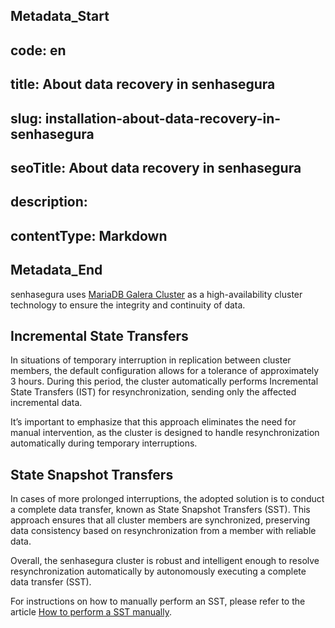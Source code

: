 ## Metadata_Start 
## code: en
## title: About data recovery in senhasegura 
## slug: installation-about-data-recovery-in-senhasegura 
## seoTitle: About data recovery in senhasegura 
## description:  
## contentType: Markdown 
## Metadata_End
senhasegura uses [MariaDB Galera Cluster](https://mariadb.com/kb/en/what-is-mariadb-galera-cluster/) as a high-availability cluster technology to ensure the integrity and continuity of data.

## Incremental State Transfers 
In situations of temporary interruption in replication between cluster members, the default configuration allows for a tolerance of approximately 3 hours. During this period, the cluster automatically performs Incremental State Transfers (IST) for resynchronization, sending only the affected incremental data. 

It’s important to emphasize that this approach eliminates the need for manual intervention, as the cluster is designed to handle resynchronization automatically during temporary interruptions.

## State Snapshot Transfers 
In cases of more prolonged interruptions, the adopted solution is to conduct a complete data transfer, known as State Snapshot Transfers (SST). This approach ensures that all cluster members are synchronized, preserving data consistency based on resynchronization from a member with reliable data.

Overall, the senhasegura cluster is robust and intelligent enough to resolve resynchronization automatically by autonomously executing a complete data transfer (SST).

For instructions on how to manually perform an SST, please refer to the article [How to perform a SST manually](/v3-32/docs/installation-how-to-perform-a-sst-manually).
